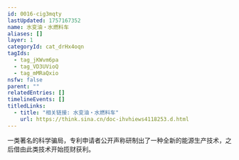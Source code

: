 ```yaml
---
id: 0016-cig3mqty
lastUpdated: 1757167352
name: 水变油・水燃料车
aliases: []
layer: 1
categoryId: cat_drHx4oqn
tagIds:
  - tag_jKWvm6pa
  - tag_VD3UVioQ
  - tag_mMRaQxio
nsfw: false
parent: ""
relatedEntries: []
timelineEvents: []
titledLinks:
  - title: "相关链接: 水变油・水燃料车"
    url: https://think.sina.cn/doc-ihvhiews4118253.d.html
---
```


一类著名的科学骗局，专利申请者公开声称研制出了一种全新的能源生产技术，之后借由此类技术开始揽财获利。